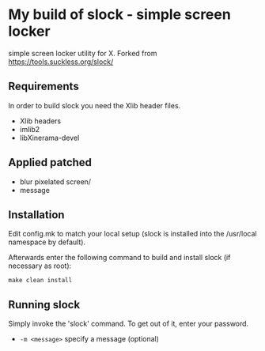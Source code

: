 My build of slock - simple screen locker
========================================
simple screen locker utility for X. Forked from https://tools.suckless.org/slock/


Requirements
------------
In order to build slock you need the Xlib header files.
* Xlib headers
* imlib2
* libXinerama-devel


Applied patched
---------------

* blur pixelated screen/
* message


Installation
------------
Edit config.mk to match your local setup (slock is installed into
the /usr/local namespace by default).

Afterwards enter the following command to build and install slock
(if necessary as root):

    make clean install


Running slock
-------------
Simply invoke the 'slock' command. To get out of it, enter your password.

* `-m <message>` specify a message (optional)
